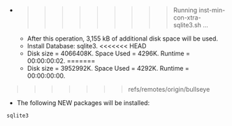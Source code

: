 * >>>>>>>>> Running inst-min-con-xtra-sqlite3.sh ...
  * After this operation, 3,155 kB of additional disk space will be used.
  * Install Database: sqlite3.
<<<<<<< HEAD
  * Disk size = 4066408K. Space Used = 4296K. Runtime = 00:00:00:02.
=======
  * Disk size = 3952992K. Space Used = 4292K. Runtime = 00:00:00:00.
>>>>>>> refs/remotes/origin/bullseye
  * The following NEW packages will be installed:
  ```bash
sqlite3
  ```
